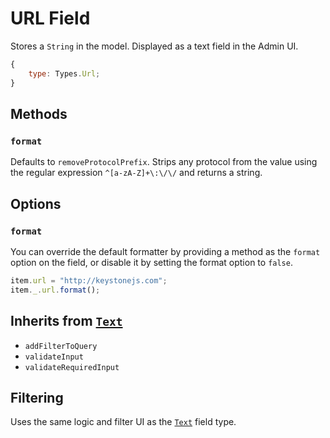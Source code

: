 # URL Field

Stores a `String` in the model.
Displayed as a text field in the Admin UI.

```js
{
	type: Types.Url;
}
```

## Methods

### `format`

Defaults to `removeProtocolPrefix`. Strips any protocol from the value using the regular expression `^[a-zA-Z]+\:\/\/` and returns a string.

## Options

### `format`

You can override the default formatter by providing a method as the `format` option on the field, or disable it by setting the format option to `false`.

```js
item.url = "http://keystonejs.com";
item._.url.format();
```

## Inherits from [`Text`](../text)

- `addFilterToQuery`
- `validateInput`
- `validateRequiredInput`

## Filtering

Uses the same logic and filter UI as the [`Text`](../text) field type.
